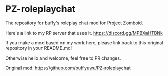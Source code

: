 # PZ-roleplaychat
The repository for buffy's roleplay chat mod for Project Zomboid.

Here's a link to my RP server that uses it. https://discord.gg/MPBXaHTBNk

If you make a mod based on my work here, please link back to this original repository in your README.md!

Otherwise hello and welcome, feel free to PR changes.


Original mod: https://github.com/buffyuwu/PZ-roleplaychat
